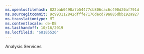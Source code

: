 ```yaml
---
ms.openlocfilehash: 822bab0498a7b54477cb806cac6c490d20af791d
ms.sourcegitcommit: 9c993112842dfffe7176decd79a885dbb192a927
ms.translationtype: MT
ms.contentlocale: de-DE
ms.lasthandoff: 10/16/2019
ms.locfileid: "68185526"
---
```

Analysis Services
